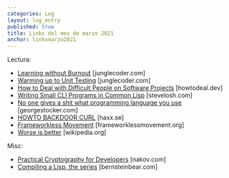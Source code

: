 ```yaml
---
categories: Log
layout: log_entry
published: true
title: Links del mes de marzo 2021
anchor: linksmarzo2021
---
```


Lectura:

- [Learning without Burnout](https://junglecoder.com/blog/learning-without-burnout) [junglecoder.com]
- [Warming up to Unit Testing](https://junglecoder.com/blog/warming-up-to-unit-testing) [junglecoder.com]
- [How to Deal with Difficult People on Software Projects](https://www.howtodeal.dev/) [howtodeal.dev]
- [Writing Small CLI Programs in Common Lisp](https://stevelosh.com/blog/2021/03/small-common-lisp-cli-programs/) [stevelosh.com]
- [No one gives a shit what programming language you use](https://georgestocker.com/2021/03/28/no-one-gives-a-shit-what-programming-language-you-use/) [georgestocker.com]
- [HOWTO BACKDOOR CURL](https://daniel.haxx.se/blog/2021/03/30/howto-backdoor-curl/) [haxx.se]
- [Frameworkless Movement](https://www.frameworklessmovement.org/) [frameworklessmovement.org]
- [Worse is better](https://en.wikipedia.org/wiki/Worse_is_better) [wikipedia.org]

Misc:

- [Practical Cryptography for Developers](https://cryptobook.nakov.com/) [nakov.com]
- [Compiling a Lisp, the series](https://bernsteinbear.com/blog/lisp/) [bernsteinbear.com]
